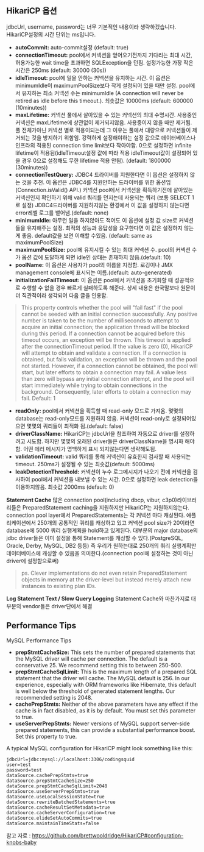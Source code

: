 ## HikariCP 옵션

jdbcUrl, username, password는 너무 기본적인 내용이라 생략하겠습니다.
HikariCP설정의 시간 단위는 ms입니다.

- **autoCommit:** auto-commit설정 (default: true)
- **connectionTimeout:** pool에서 커넥션을 얻어오기전까지 기다리는 최대 시간, 허용가능한 wait time을 초과하면 SQLException을 던짐. 설정가능한 가장 작은 시간은 250ms (default: 30000 (30s))
- **idleTimeout:** pool에 일을 안하는 커넥션을 유지하는 시간. 이 옵션은 minimumIdle이 maximumPoolSize보다 작게 설정되어 있을 때만 설정. pool에서 유지하는 최소 커넥션 수는 minimumIdle (A connection will never be retired as idle before this timeout.). 최솟값은 10000ms (default: 600000 (10minutes))
- **maxLifetime:** 커넥션 풀에서 살아있을 수 있는 커넥션의 최대 수명시간. 사용중인 커넥션은 maxLifetime에 상관없이 제거되지않음. 사용중이지 않을 때만 제거됨. 풀 전체가아닌 커넥션 별로 적용이되는데 그 이유는 풀에서 대량으로 커넥션들이 제거되는 것을 방지하기 위함임. 강력하게 설정해야하는 설정 값으로 데이터베이스나 인프라의 적용된 connection time limit보다 작아야함. 0으로 설정하면 infinite lifetime이 적용됨(idleTimeout설정 값에 따라 적용 idleTimeout값이 설정되어 있을 경우 0으로 설정해도 무한 lifetime 적용 안됨). (default: 1800000 (30minutes))
- **connectionTestQuery:** JDBC4 드라이버를 지원한다면 이 옵션은 설정하지 않는 것을 추천. 이 옵션은 JDBC4를 지원안하는 드라이버를 위한 옵션임(Connection.isValid() API.) 커넥션 pool에서 커넥션을 획득하기전에 살아있는 커넥션인지 확인하기 위해 valid 쿼리를 던지는데 사용되는 쿼리 (보통 SELECT 1 로 설정) JDBC4드라이버를 지원하지않는 환경에서 이 값을 설정하지 않는다면 error레벨 로그를 뱉어냄.(default: none)
- **minimumIdle:** 아무런 일을 하지않아도 적어도 이 옵션에 설정 값 size로 커넥션들을 유지해주는 설정. 최적의 성능과 응답성을 요구한다면 이 값은 설정하지 않는게 좋음. default값을 보면 이해할 수있음. (default: same as maximumPoolSize)
- **maximumPoolSize:** pool에 유지시킬 수 있는 최대 커넥션 수. pool의 커넥션 수가 옵션 값에 도달하게 되면 idle인 상태는 존재하지 않음.(default: 10)
- **poolName:** 이 옵션은 사용자가 pool의 이름을 지정함. 로깅이나 JMX management console에 표시되는 이름.(default: auto-generated)
- **initializationFailTimeout:** 이 옵션은 pool에서 커넥션을 초기화할 때 성공적으로 수행할 수 없을 경우 빠르게 실패하도록 해준다. 상세 내용은 한국말보다 원문이 더 직관적이라 생각되어 다음 글을 인용함.
> This property controls whether the pool will "fail fast" if the pool cannot be seeded with an initial connection successfully. Any positive number is taken to be the number of milliseconds to attempt to acquire an initial connection; the application thread will be blocked during this period. If a connection cannot be acquired before this timeout occurs, an exception will be thrown. This timeout is applied after the connectionTimeout period. If the value is zero (0), HikariCP will attempt to obtain and validate a connection. If a connection is obtained, but fails validation, an exception will be thrown and the pool not started. However, if a connection cannot be obtained, the pool will start, but later efforts to obtain a connection may fail. A value less than zero will bypass any initial connection attempt, and the pool will start immediately while trying to obtain connections in the background. Consequently, later efforts to obtain a connection may fail. Default: 1
- **readOnly:** pool에서 커넥션을 획득할 때 read-only 모드로 가져옴. 몇몇의 database는 read-only모드를 지원하지 않음. 커넥션이 read-only로 설정되어있으면 몇몇의 쿼리들이 최적화 됨.(default: false)
- **driverClassName:** HikariCP는 jdbcUrl을 참조하여 자동으로 driver를 설정하려고 시도함. 하지만 몇몇의 오래된 driver들은 driverClassName을 명시화 해야함. 어떤 에러 메시지가 명백하게 표시 되지않는다면 생략해도됨.
- **validationTimeout:** valid 쿼리를 통해 커넥션이 유효한지 검사할 때 사용되는 timeout. 250ms가 설정될 수 있는 최솟값(default: 5000ms)
- **leakDetectionThreshold:** 커넥션이 누수 로그메시지가 나오기 전에 커넥션을 검사하여 pool에서 커넥션을 내보낼 수 있는 시간. 0으로 설정하면 leak detection을 이용하지않음. 최솟값 2000ms (default: 0)

**Statement Cache**
많은 connection pool(including dbcp, vibur, c3p0)라이브러리들은 PreparedStatement caching을 지원하지만 HikariCP는 지원하지않는다. connection pool layer에서 PreparedStatements는 각 커넥션 마다 캐싱된다. 애플리케이션에서 250개의 공통적인 쿼리를 캐싱하고 있고 커넥션 pool size가 20이라면 database에 5000 쿼리 실행계획을 hold하고 있게된다. 대부분의 major database의 jdbc driver들은 이미 설정을 통해 Statement를 캐싱할 수 있다.(PostgreSQL, Oracle, Derby, MySQL, DB2 등등) 즉 우리가 원하는대로 250개의 쿼리 실행계획만 데이터베이스에 캐싱할 수 있음을 의미한다.(connection pool에 설정하는 것이 아닌 driver에 설정함으로써)
> ps. Clever implementations do not even retain PreparedStatement objects in memory at the driver-level but instead merely attach new instances to existing plan IDs.

**Log Statement Text / Slow Query Logging**
Statement Cache와 마찬가지로 대부분의 vendor들은 driver단에서 해결

## Performance Tips
MySQL Performance Tips
- **prepStmtCacheSize:** This sets the number of prepared statements that the MySQL driver will cache per connection. The default is a conservative 25. We recommend setting this to between 250-500.
- **prepStmtCacheSqlLimit:** This is the maximum length of a prepared SQL statement that the driver will cache. The MySQL default is 256. In our experience, especially with ORM frameworks like Hibernate, this default is well below the threshold of generated statement lengths. Our recommended setting is 2048.
- **cachePrepStmts:** Neither of the above parameters have any effect if the cache is in fact disabled, as it is by default. You must set this parameter to true.
- **useServerPrepStmts:** Newer versions of MySQL support server-side prepared statements, this can provide a substantial performance boost. Set this property to true.

A typical MySQL configuration for HikariCP might look something like this:
```properties
jdbcUrl=jdbc:mysql://localhost:3306/codingsquid
user=test
password=test
dataSource.cachePrepStmts=true
dataSource.prepStmtCacheSize=250
dataSource.prepStmtCacheSqlLimit=2048
dataSource.useServerPrepStmts=true
dataSource.useLocalSessionState=true
dataSource.rewriteBatchedStatements=true
dataSource.cacheResultSetMetadata=true
dataSource.cacheServerConfiguration=true
dataSource.elideSetAutoCommits=true
dataSource.maintainTimeStats=false
```
참고 자료 : https://github.com/brettwooldridge/HikariCP#configuration-knobs-baby
